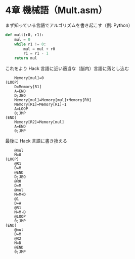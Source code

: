 # 4章 機械語（Mult.asm）

まず知っている言語でアルゴリズムを書き起こす（例: Python）

```python
def mult(r0, r1):
    mul = 0
    while r1 != 0:
        mul = mul + r0
        r1 = r1 - 1
    return mul
```

これをより Hack 言語に近い適当な（脳内）言語に落とし込む

```
    Memory[mul]=0
(LOOP)
    D=Memory[R1]
    A=END
    D;JEQ
    Memory[mul]=Memory[mul]+Memory[R0]
    Memory[R1]=Memory[R1]-1
    A=LOOP
    0;JMP
(END)
    Memory[R2]=Memory[mul]
    A=END
    0;JMP
```

最後に Hack 言語に書き換える

```
    @mul
    M=0
(LOOP)
    @R1
    D=M
    @END
    D;JEQ
    @R0
    D=M
    @mul
    M=M+D
    @1
    D=A
    @R1
    M=M-D
    @LOOP
    0;JMP
(END)
    @mul
    D=M
    @R2
    M=D
    @END
    0;JMP
```
